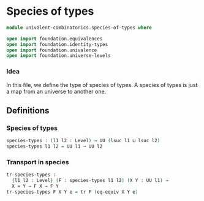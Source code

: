 #  Species of types

```agda
module univalent-combinatorics.species-of-types where

open import foundation.equivalences
open import foundation.identity-types
open import foundation.univalence
open import foundation.universe-levels

```

### Idea

In this file, we define the type of species of types. A species of types is just a
map from an universe to another one.

## Definitions

### Species of types

```agda
species-types : (l1 l2 : Level) → UU (lsuc l1 ⊔ lsuc l2)
species-types l1 l2 = UU l1 → UU l2
```

### Transport in species

```agda
tr-species-types :
  {l1 l2 : Level} (F : species-types l1 l2) (X Y : UU l1) →
  X ≃ Y → F X → F Y
tr-species-types F X Y e = tr F (eq-equiv X Y e)
```

